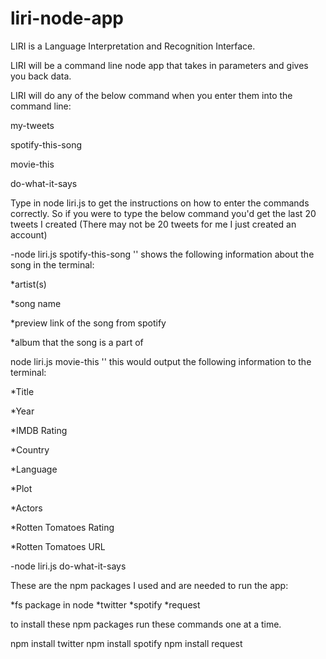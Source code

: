 # liri-node-app
LIRI is a Language Interpretation and Recognition Interface.

LIRI will be a command line node app that takes in parameters and gives you back data.

LIRI will do any of the below command when you enter them into the command line:

my-tweets

spotify-this-song

movie-this

do-what-it-says

Type in node liri.js to get the instructions on how to enter the commands correctly. So if you were to type the below command you'd get the last 20 tweets I created (There may not be 20 tweets for me I just created an account)

-node liri.js spotify-this-song '<song name here>'
  shows the following information about the song in the terminal:
  

*artist(s)

*song name

*preview link of the song from spotify

*album that the song is a part of


node liri.js movie-this '<movie name here>'
this would output the following information to the terminal:

*Title

*Year

*IMDB Rating

*Country

*Language

*Plot

*Actors

*Rotten Tomatoes Rating

*Rotten Tomatoes URL


-node liri.js do-what-it-says

These are the npm packages I used and are needed to run the app:


*fs package in node
*twitter
*spotify
*request

to install these npm packages run these commands one at a time.

npm install twitter
npm install spotify
npm install request
